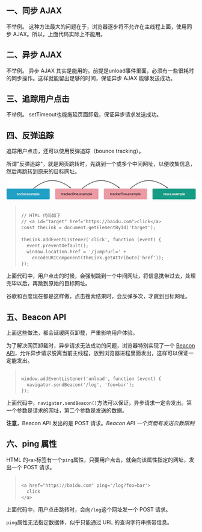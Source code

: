 ## 一、同步 AJAX
不举例。
这种方法最大的问题在于，浏览器逐步将不允许在主线程上面，使用同步 AJAX。所以，上面代码实际上不能用。
## 二、异步 AJAX
不举例。
异步 AJAX 其实是能用的。前提是unload事件里面，必须有一些很耗时的同步操作。这样就能留出足够的时间，保证异步 AJAX 能够发送成功。
## 三、追踪用户点击
不举例。
setTimeout也能拖延页面卸载，保证异步请求发送成功。
## 四、反弹追踪
追踪用户点击，还可以使用反弹追踪（bounce tracking）。

所谓"反弹追踪"，就是网页跳转时，先跳到一个或多个中间网址，以便收集信息，然后再跳转到原来的目标网址。

![](./img.png)

> ```
> 
> // HTML 代码如下
> // <a id="target" href="https://baidu.com">click</a>
> const theLink = document.getElementById('target');
> 
> theLink.addEventListener('click', function (event) {
>   event.preventDefault();
>   window.location.href = '/jump?url=' + 
>     encodeURIComponent(theLink.getAttribute('href'));
> });
> 
> ```

上面代码中，用户点击的时候，会强制跳到一个中间网址，将信息携带过去，处理完毕以后，再跳到原始的目标网址。

谷歌和百度现在都是这样做，点击搜索结果时，会反弹多次，才跳到目标网址。

## 五、Beacon API
上面这些做法，都会延缓网页卸载，严重影响用户体验。

为了解决网页卸载时，异步请求无法成功的问题，浏览器特别实现了一个 [Beacon API](https://developer.mozilla.org/en-US/docs/Web/API/Beacon_API)，允许异步请求脱离当前主线程，放到浏览器进程里面发出，这样可以保证一定能发出。

> ```
> 
> window.addEventListener('unload', function (event) {
>   navigator.sendBeacon('/log', 'foo=bar');
> });
> 
> ```

上面代码中，`navigator.sendBeacon()`方法可以保证，异步请求一定会发出。第一个参数是请求的网址，第二个参数是发送的数据。

**注意**，Beacon API 发出的是 POST 请求。*Beacon API 一个页面有发送次数限制*
## 六、ping 属性

HTML 的`<a>`标签有一个`ping`属性，只要用户点击，就会向该属性指定的网址，发出一个 POST 请求。

> ```
> 
> <a href="https://baidu.com" ping="/log?foo=bar">
>   click
> </a>
> 
> ```

上面代码中，用户点击跳转时，会向`/log`这个网址发一个 POST 请求。

`ping`属性无法指定数据体，似乎只能通过 URL 的查询字符串携带信息。
